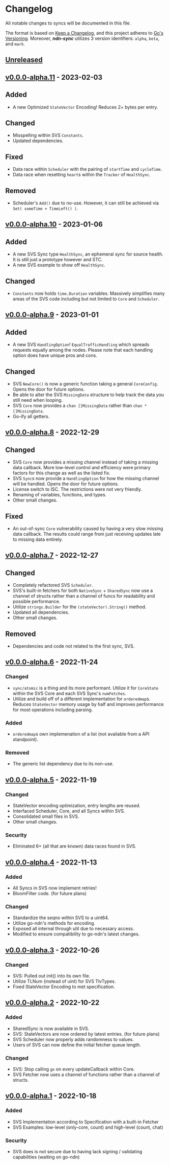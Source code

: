 # Changelog

All notable changes to syncs will be documented in this file.

The format is based on [Keep a Changelog](https://keepachangelog.com/en/1.0.0/), and this project adheres to [Go's Versioning](https://go.dev/doc/modules/release-workflow). Moreover, ***ndn-sync*** utilizes 3 version identifiers: `alpha`, `beta`, and `mark`.

## [Unreleased]

## [v0.0.0-alpha.11] - 2023-02-03
## Added
- A new Optimized `StateVector` Encoding! Reduces 2+ bytes per entry.

## Changed
- Misspelling within SVS `Constants`.
- Updated dependencies.

## Fixed
- Data race within `Scheduler` with the pairing of `startTime` and `cycleTime`.
- Data race when resetting `heart`s within the `Tracker` of `HealthSync`.

## Removed
- Scheduler's `Add()` due to no-use. However, it can still be achieved via `Set( someTime + TimeLeft() )`.

## [v0.0.0-alpha.10] - 2023-01-06
## Added
- A new SVS Sync type `HealthSync`, an ephemeral sync for source health. It is still just a prototype however and STC.
- A new SVS example to show off `HealthSync`.

## Changed
- `Constants` now holds `time.Duration` variables.  Massively simplifies many areas of the SVS code including but not limited to `Core` and `Scheduler`.

## [v0.0.0-alpha.9] - 2023-01-01
## Added
- A new SVS `HandlingOption`! `EqualTrafficHandling` which spreads requests equally among the nodes. Please note that each handling option does have unique pros and cons.

## Changed
- SVS `NewCore()` is now a generic function taking a general `CoreConfig`. Opens the door for future options.
- Be able to alter the SVS `MissingData` structure to help track the data you still need when looping.
- SVS `Core` now provides a `chan []MissingData` rather than `chan *[]MissingData`.
- Go-ify all getters.

## [v0.0.0-alpha.8] - 2022-12-29
## Changed
- SVS `Core` now provides a missing channel instead of taking a missing data callback. More low-level control and efficiency were primary factors for this change as well as the listed fix.
- SVS `Sync`s now provide a `HandlingOption` for how the missing channel will be handled. Opens the door for future options.
- License switch to ISC. The restrictions were not very friendly.
- Renaming of variables, functions, and types.
- Other small changes.

## Fixed
- An out-of-sync `Core` vulnerability caused by having a very slow missing data callback. The results could range from just receiving updates late to missing data entirely.

## [v0.0.0-alpha.7] - 2022-12-27
## Changed
- Completely refactored SVS `Scheduler`.
- SVS's built-in fetchers for both `NativeSync` + `SharedSync` now use a channel of structs rather than a channel of funcs for readability and possible performance.
- Utilize `strings.Builder` for the `(stateVector).String()` method.
- Updated all dependencies.
- Other small changes.

## Removed
- Dependencies and code not related to the first sync, SVS.

## [v0.0.0-alpha.6] - 2022-11-24
### Changed
- `sync/atomic` is a thing and its more performant. Utilize it for `CoreState` within the SVS Core and each SVS Sync's `numFetches`.
- Utilize and build off of a different implementation for `orderedmap`s. Reduces `StateVector` memory usage by half and improves performance for most operations including parsing.

### Added
- `orderedmap`s own implemenation of a list (not available from a API standpoint).

### Removed
- The generic list dependency due to its non-use.

## [v0.0.0-alpha.5] - 2022-11-19
### Changed
- StateVector encoding optimization, entry lengths are reused.
- Interfaced Scheduler, Core, and all Syncs within SVS.
- Consolidated small files in SVS.
- Other small changes.

### Security
- Eliminated 6+ (all that are known) data races found in SVS.

## [v0.0.0-alpha.4] - 2022-11-13
### Added
- All Syncs in SVS now implement retries!
- BloomFilter code. (for future plans)

### Changed
- Standardize the seqno within SVS to a uint64.
- Utilize go-ndn's methods for encoding.
- Exposed all internal through util due to necessary access.
- Modified to ensure compatibility to go-ndn's latest changes.

## [v0.0.0-alpha.3] - 2022-10-26
### Changed
- SVS: Pulled out init() into its own file.
- Utilize TLNum (instead of uint) for SVS TlvTypes.
- Fixed StateVector Encoding to met specification.

## [v0.0.0-alpha.2] - 2022-10-22
### Added
- SharedSync is now available in SVS.
- SVS: StateVectors are now ordered by latest entries. (for future plans)
- SVS Scheduler now properly adds randomness to values.
- Users of SVS can now define the initial fetcher queue length.

### Changed
- SVS: Stop calling `go` on every updateCallback within Core.
- SVS Fetcher now uses a channel of functions rather than a channel of structs.

## [v0.0.0-alpha.1] - 2022-10-18
### Added
- SVS Implementation according to Specification with a built-in Fetcher
- SVS Examples: low-level (only-core, count) and high-level (count, chat)

### Security
- SVS does is not secure due to having lack signing / validating capabilities (waiting on go-ndn)

[Unreleased]: https://github.com/justincpresley/ndn-sync/compare/v0.0.0-alpha.11...HEAD
[v0.0.0-alpha.11]: https://github.com/justincpresley/ndn-sync/compare/v0.0.0-alpha.10...v0.0.0-alpha.11
[v0.0.0-alpha.10]: https://github.com/justincpresley/ndn-sync/compare/v0.0.0-alpha.9...v0.0.0-alpha.10
[v0.0.0-alpha.9]: https://github.com/justincpresley/ndn-sync/compare/v0.0.0-alpha.8...v0.0.0-alpha.9
[v0.0.0-alpha.8]: https://github.com/justincpresley/ndn-sync/compare/v0.0.0-alpha.7...v0.0.0-alpha.8
[v0.0.0-alpha.7]: https://github.com/justincpresley/ndn-sync/compare/v0.0.0-alpha.6...v0.0.0-alpha.7
[v0.0.0-alpha.6]: https://github.com/justincpresley/ndn-sync/compare/v0.0.0-alpha.5...v0.0.0-alpha.6
[v0.0.0-alpha.5]: https://github.com/justincpresley/ndn-sync/compare/v0.0.0-alpha.4...v0.0.0-alpha.5
[v0.0.0-alpha.4]: https://github.com/justincpresley/ndn-sync/compare/v0.0.0-alpha.3...v0.0.0-alpha.4
[v0.0.0-alpha.3]: https://github.com/justincpresley/ndn-sync/compare/v0.0.0-alpha.2...v0.0.0-alpha.3
[v0.0.0-alpha.2]: https://github.com/justincpresley/ndn-sync/compare/v0.0.0-alpha.1...v0.0.0-alpha.2
[v0.0.0-alpha.1]: https://github.com/justincpresley/ndn-sync/releases/tag/v0.0.0-alpha.1
